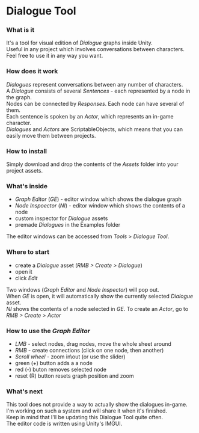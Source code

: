 # Dialogue Tool



### What is it

It's a tool for visual edition of *Dialogue* graphs inside Unity.\
Useful in any project which involves conversations between characters.\
Feel free to use it in any way you want.

### How does it work

*Dialogues* represent conversations between any number of characters.\
A *Dialogue* consists of several *Sentences* - each represented by a node in the graph.\
Nodes can be connected by *Responses*. Each node can have several of them.\
Each sentence is spoken by an *Actor*, which represents an in-game character.\
*Dialogues* and *Actors* are ScriptableObjects, which means that you can easily move them between projects.

### How to install

Simply download and drop the contents of the *Assets* folder into your project assets.

### What's inside

- *Graph Editor* (*GE*) - editor window which shows the dialogue graph
- *Node Inspoector* (*NI*) - editor window which shows the contents of a node
- custom inspector for *Dialogue* assets
- premade *Dialogues* in the Examples folder

The editor windows can be accessed from *Tools* > *Dialogue Tool*.

### Where to start

- create a *Dialogue* asset (*RMB > Create > Dialogue*)
- open it
- click *Edit*

Two windows (*Graph Editor* and *Node Inspector*) will pop out.\
When *GE* is open, it will automatically show the currently selected *Dialogue* asset.\
*NI* shows the contents of a node selected in *GE*.
To create an *Actor*, go to *RMB > Create > Actor*

### How to use the *Graph Editor*

- *LMB* - select nodes, drag nodes, move the whole sheet around
- *RMB* - create connections (click on one node, then another)
- *Scroll wheel* - zoom in\out (or use the slider)
- green (+) button adds a a node
- red (-) buton removes selected node
- reset (R) button resets graph position and zoom

### What's next

This tool does not provide a way to actually show the dialogues in-game.\
I'm working on such a system and will share it when it's finished.\
Keep in mind that I'll be updating this Dialogue Tool quite often.\
The editor code is written using Unity's IMGUI.